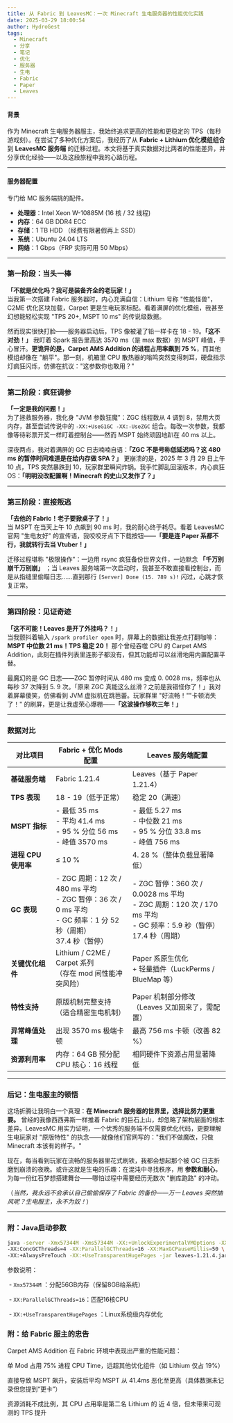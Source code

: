```yaml
---
title: 从 Fabric 到 LeavesMC：一次 Minecraft 生电服务器的性能优化实践
date: 2025-03-29 18:00:54
author: HydroGest 
tags:
  - Minecraft
  - 分享
  - 笔记
  - 优化
  - 服务器
  - 生电
  - Fabric
  - Paper
  - Leaves
---
```


#### 背景  
作为 Minecraft 生电服务器服主，我始终追求更高的性能和更稳定的 TPS（每秒游戏刻）。在尝试了多种优化方案后，我经历了从 **Fabric + Lithium 优化模组组合** 到 **LeavesMC 服务端** 的迁移过程。本文将基于真实数据对比两者的性能差异，并分享优化经验——以及这段旅程中我的心路历程。

---

#### 服务器配置
专门给 MC 服务端挑的配件。
- **处理器**：Intel Xeon W-10885M (16 核 / 32 线程)  
- **内存**：64 GB DDR4 ECC  
- **存储**：1 TB HDD （经费有限暑假再上 SSD）
- **系统**：Ubuntu 24.04 LTS  
- **网络**：1 Gbps（FRP 实际可用 50 Mbps）

---

### 第一阶段：当头一棒  
**「不就是优化吗？我可是装备齐全的老玩家！」**  
当我第一次搭建 Fabric 服务器时，内心充满自信：Lithium 号称 "性能怪兽"，C2ME 优化区块加载，Carpet 更是生电玩家标配。看着满屏的优化模组，我甚至幻想能轻松实现 "TPS 20+, MSPT 10 ms" 的传说级数据。  

然而现实很快打脸——服务器启动后，TPS 像被灌了铅一样卡在 18 - 19。**「这不对劲！」** 我盯着 Spark 报告里高达 3570 ms（是 max 数据）的 MSPT 峰值，手心冒汗。**更诡异的是，Carpet AMS Addition 的进程占用率飙到 75 %**，而其他模组却像在 "躺平"。那一刻，机箱里 CPU 散热器的嗡鸣突然变得刺耳，硬盘指示灯疯狂闪烁，仿佛在抗议："这参数你也敢用？"

---

### 第二阶段：疯狂调参
**「一定是我的问题！」**  
为了拯救服务器，我化身 "JVM 参数狂魔"：ZGC 线程数从 4 调到 8，禁用大页内存，甚至尝试传说中的 `-XX:+UseG1GC -XX:-UseZGC` 组合。每改一次参数，我都像等待彩票开奖一样盯着控制台——然而 MSPT 始终顽固地趴在 40 ms 以上。  

深夜两点，我对着满屏的 GC 日志喃喃自语：**「ZGC 不是号称低延迟吗？这 480 ms 的暂停时间难道是在给内存做 SPA？」** 更崩溃的是，2025 年 3 月 29 日上午 10 点，TPS 突然暴跌到 10，玩家群里瞬间炸锅。我手忙脚乱回滚版本，内心疯狂 OS：**「明明没改配置啊！Minecraft 的史山又发作了？」**

---

### 第三阶段：直接叛逃
**「去他的 Fabric！老子要掀桌子了！」**  
当 MSPT 在当天上午 10 点飙到 90 ms 时，我的耐心终于耗尽。看着 LeavesMC 官网 "生电友好" 的宣传语，我咬咬牙点下下载按钮——**「要是连 Paper 系都不行，我就转行去当 Vtuber！」**  

迁移过程堪称 "极限操作"：一边用 rsync 疯狂备份世界文件，一边默念 **「千万别崩千万别崩」** ；当 Leaves 服务端第一次启动时，我甚至不敢直接看控制台，而是从指缝里偷瞄日志……直到那行 `[Server] Done (15. 789 s)!` 闪过，心跳才恢复正常。  

---

### 第四阶段：见证奇迹
**「这不可能！Leaves 是开了外挂吗？！」**  
当我颤抖着输入 `/spark profiler open` 时，屏幕上的数据让我差点打翻咖啡：**MSPT 中位数 21 ms！TPS 稳定 20！** 那个曾经吞噬 CPU 的 Carpet AMS Addition，此刻在插件列表里连影子都没有，但其功能却可以丝滑地用内置配置平替。  

最魔幻的是 GC 日志——ZGC 暂停时间从 480 ms 变成 0. 0028 ms，频率也从每秒 37 次降到 5. 9 次。「原来 ZGC 真能这么丝滑？之前是我错怪你了！」我对着屏幕傻笑，仿佛看到 JVM 虚拟机在跳芭蕾。玩家群里 "好流畅！""卡顿消失了！" 的刷屏，更是让我虚荣心爆棚——**「这波操作够吹三年！」**

---

### 数据对比


| 对比项目                | Fabric + 优化 Mods 配置                                                                 | Leaves 服务端配置                                                                 |
|----------------------|-----------------------------------------------------------------------------------|-----------------------------------------------------------------------------|
| **基础服务端**          | Fabric 1.21.4                                                                   | Leaves（基于 Paper 1.21.4）                                                         |
| **TPS 表现**            | 18 - 19（低于正常）                                                                      | 稳定 20（满速）                                                                      |
| **MSPT 指标**           | - 最低 35 ms<br>- 平均 41.4 ms<br>- 95 % 分位 56 ms<br>- 峰值 3570 ms                                  | - 最低 5.27 ms<br>- 中位数 21 ms<br>- 95 % 分位 33.8 ms<br>- 峰值 756 ms                             |
| **进程 CPU 使用率**       | ≤ 10 %                                                  | 4. 28 %（整体负载显著降低）                                                               |
| **GC 表现**             | - ZGC 周期：12 次 / 480 ms 平均<br>- ZGC 暂停：36 次 / 0 ms 平均<br>- GC 频率：1 分 52 秒（周期）<br>37.4 秒（暂停） | - ZGC 暂停：360 次 / 0.0028 ms 平均<br>- ZGC 周期：120 次 / 170 ms 平均<br>- GC 频率：5.9 秒（暂停）<br>17.4 秒（周期） |
| **关键优化组件**         | Lithium / C2ME / Carpet 系列<br>（存在 mod 间性能冲突风险）                                                   | Paper 系原生优化<br>+ 轻量插件（LuckPerms / BlueMap 等）                                       |
| **特性支持**           | 原版机制完整支持<br>（适合精密生电机制）                                                             | Paper 机制部分修改<br>（Leaves 又加回来了，需配置）                                                   |
| **异常峰值处理**         | 出现 3570 ms 极端卡顿                                                                       | 最高 756 ms 卡顿（改善 82 %）                                                               |
| **资源利用率**          | 内存：64 GB 预分配<br>CPU 核心：16 线程                                                              | 相同硬件下资源占用显著降低                                                                   


---

### 后记：生电服主的顿悟  
这场折腾让我明白一个真理：**在 Minecraft 服务器的世界里，选择比努力更重要。** 曾经的我像西西弗斯一样推着 Fabric 的巨石上山，却忽略了架构层面的根本差异。LeavesMC 用实力证明，一个优秀的服务端不仅需要优化代码，更要理解生电玩家对 "原版特性" 的执念——就像他们官网写的："我们不做魔改，只做 Minecraft 本该有的样子。"  

现在，每当看到玩家在流畅的服务器里花式刷铁，我都会想起那个被 GC 日志折磨到崩溃的夜晚。或许这就是生电的乐趣：在混沌中寻找秩序，用 **参数和耐心**，为每一份红石梦想搭建舞台——哪怕过程中需要经历无数次 "删库跑路" 的冲动。  

（*当然，我永远不会承认自己偷偷保存了 Fabric 的备份——万一 Leaves 突然抽风呢？生电服主，永不为奴！*）  

---

### 附：Java启动参数  
```bash
java -server -Xmx57344M -Xms57344M -XX:+UnlockExperimentalVMOptions -XX:+UseZGC \
-XX:ConcGCThreads=4 -XX:ParallelGCThreads=16 -XX:MaxGCPauseMillis=50 \
-XX:+AlwaysPreTouch -XX:+UseTransparentHugePages -jar leaves-1.21.4.jar nogui
```

参数说明：
 
 - `Xmx57344M` ：分配56GB内存（保留8GB给系统）
 
 - `XX:ParallelGCThreads=16`：匹配16核CPU
 
 - `XX:+UseTransparentHugePages` ：Linux系统级内存优化

### 附：给 Fabric 服主的忠告

Carpet AMS Addition 在 Fabric 环境中表现出严重的性能问题：
 
单 Mod 占用 75% 进程 CPU Time，远超其他优化组件（如 Lithium 仅占 19%）
 
直接导致 MSPT 飙升，安装后平均 MSPT 从 41.4ms 恶化至更高（具体数据未记录但您提到“更卡”）
 
资源消耗不成比例，其 CPU 占用率是第二名 Lithium 的 近 4 倍，但未带来可观测的 TPS 提升